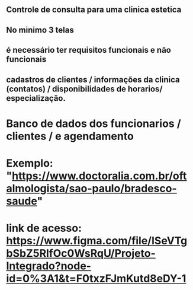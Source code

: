 
## Controle de consulta para uma clinica estetica

## No minimo 3 telas

## é necessário ter requisitos funcionais e não funcionais

## 

##  cadastros de clientes / informações da clinica (contatos) / disponibilidades de horarios/ especialização.
# Banco de dados dos funcionarios / clientes / e agendamento

# Exemplo: "https://www.doctoralia.com.br/oftalmologista/sao-paulo/bradesco-saude"

# link de acesso: https://www.figma.com/file/ISeVTgbSbZ5RlfOc0WsRqU/Projeto-Integrado?node-id=0%3A1&t=F0txzFJmKutd8eDY-1











